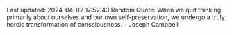 Last updated: 2024-04-02 17:52:43
Random Quote: When we quit thinking primarily about ourselves and our own self-preservation, we undergo a truly heroic transformation of consciousness. - Joseph Campbell